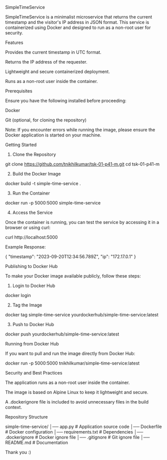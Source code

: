 SimpleTimeService

SimpleTimeService is a minimalist microservice that returns the current timestamp and the visitor's IP address in JSON format. This service is containerized using Docker and designed to run as a non-root user for security.

Features

Provides the current timestamp in UTC format.

Returns the IP address of the requester.

Lightweight and secure containerized deployment.

Runs as a non-root user inside the container.

Prerequisites

Ensure you have the following installed before proceeding:

Docker

Git (optional, for cloning the repository)

Note: If you encounter errors while running the image, please ensure the Docker application is started on your machine.

Getting Started

1. Clone the Repository

git clone https://github.com/tnikhilkumar/tsk-01-p41-m.git
cd tsk-01-p41-m

2. Build the Docker Image

docker build -t simple-time-service .

3. Run the Container

docker run -p 5000:5000 simple-time-service

4. Access the Service

Once the container is running, you can test the service by accessing it in a browser or using curl:

curl http://localhost:5000

Example Response:

{
  "timestamp": "2023-09-20T12:34:56.789Z",
  "ip": "172.17.0.1"
}

Publishing to Docker Hub

To make your Docker image available publicly, follow these steps:

1. Login to Docker Hub

docker login

2. Tag the Image

docker tag simple-time-service yourdockerhub/simple-time-service:latest

3. Push to Docker Hub

docker push yourdockerhub/simple-time-service:latest

Running from Docker Hub

If you want to pull and run the image directly from Docker Hub:

docker run -p 5000:5000 tnikhilkumar/simple-time-service:latest

Security and Best Practices

The application runs as a non-root user inside the container.

The image is based on Alpine Linux to keep it lightweight and secure.

A .dockerignore file is included to avoid unnecessary files in the build context.

Repository Structure

simple-time-service/
│── app.py               # Application source code
│── Dockerfile           # Docker configuration
│── requirements.txt     # Dependencies
│── .dockerignore        # Docker ignore file
│── .gitignore           # Git ignore file
│── README.md            # Documentation

Thank you :)
